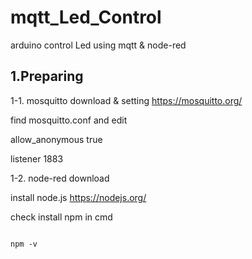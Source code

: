 # mqtt_Led_Control
arduino control Led using mqtt &amp; node-red

<h2>1.Preparing</h2>

1-1. mosquitto download & setting
https://mosquitto.org/

find mosquitto.conf and edit

allow_anonymous true

listener 1883

1-2. node-red download

install node.js
https://nodejs.org/

check install npm in cmd

<pre><code>
npm -v
</code></pre>






